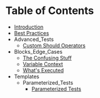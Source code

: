 # Table of Contents

- [Introduction](src%5Cmarkdown%5C__Introduction.md)  
- [Best Practices](src%5Cmarkdown%5CBest_Practices.md)  
- Advanced_Tests
  - [Custom Should Operators](src%5Cmarkdown%5CAdvanced_Tests%5CCustom_Should_Operators.md)  
- Blocks_Edge_Cases
  - [The Confusing Stuff](src%5Cmarkdown%5CBlocks_Edge_Cases%5CThe_Confusing_Stuff.md)  
  - [Variable Context](src%5Cmarkdown%5CBlocks_Edge_Cases%5CVariable_Context.md)  
  - [What's Executed](src%5Cmarkdown%5CBlocks_Edge_Cases%5CWhat%27s_Executed.md)  
- Templates
  - Parameterized_Tests
    - [Parameterized Tests](src%5Cmarkdown%5CTemplates%5CParameterized_Tests%5CParameterized_Tests.md)  
